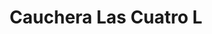 ---
title: "Cauchera Las Cuatro L"
url: /ciudad-guayana-puerto-ordaz/cauchera-las-cuatro-l/
shop: reparación de automóviles
---